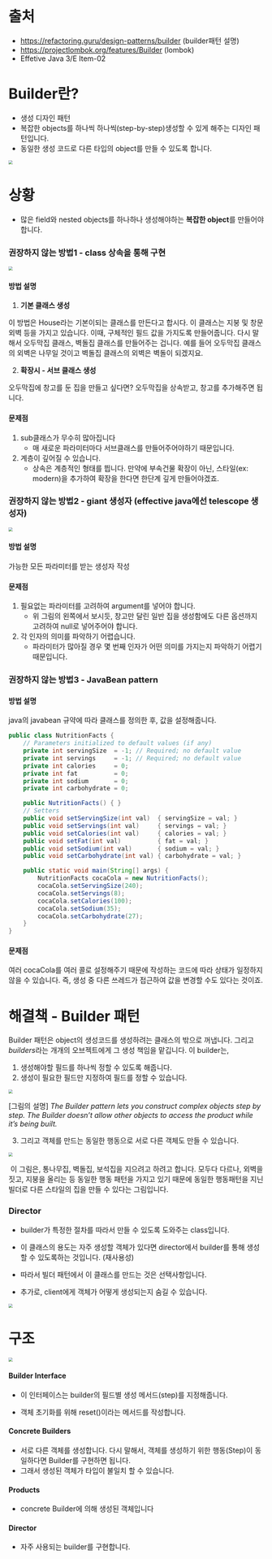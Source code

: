 # 출처

* https://refactoring.guru/design-patterns/builder (builder패턴 설명)
* https://projectlombok.org/features/Builder (lombok)
* Effetive Java 3/E Item-02



# Builder란?

* 생성 디자인 패턴
* 복잡한 objects를 하나씩 하나씩(step-by-step)생성할 수 있게 해주는 디자인 패턴입니다.
* 동일한 생성 코드로 다른 타입의 object를 만들 수 있도록 합니다.



<img src="https://refactoring.guru/images/patterns/content/builder/builder-en-2x.png" style="zoom:50%;" />



# 상황

* 많은 field와 nested objects를 하나하나 생성해야하는 **복잡한 object**를 만들어야 합니다.



### 권장하지 않는 방법1 - class 상속을 통해 구현

<img src="https://refactoring.guru/images/patterns/diagrams/builder/problem1-2x.png" style="zoom:50%;" />

#### 방법 설명

1. **기본 클래스 생성**

이 방법은 House라는 기본이되는 클래스를 만든다고 합시다. 이 클래스는 지붕 및 창문 외벽 등을 가지고 있습니다. 이때, 구체적인 필드 값을 가지도록 만들어줍니다. 다시 말해서 오두막집 클래스, 벽돌집 클래스를 만들어주는 겁니다. 예를 들어 오두막집 클래스의 외벽은 나무일 것이고 벽돌집 클래스의 외벽은 벽돌이 되겠지요.



2. **확장시 - 서브 클래스 생성**

오두막집에 창고를 둔 집을 만들고 싶다면? 오두막집을 상속받고, 창고를 추가해주면 됩니다.



#### 문제점

1. sub클래스가 무수히 많아집니다
   * 매 새로운 파라미터마다 서브클래스를 만들어주어야하기 때문입니다.
2. 계층이 깊어질 수 있습니다.
   * 상속은 계층적인 형태를 띕니다. 만약에 부속건물 확장이 아닌, 스타일(ex: modern)을 추가하여 확장을 한다면 한단계 깊게 만들어야겠죠.



### 권장하지 않는 방법2 - giant 생성자 (effective java에선 telescope 생성자)

<img src="https://refactoring.guru/images/patterns/diagrams/builder/problem2-2x.png" style="zoom:50%;" />

#### 방법 설명

가능한 모든 파라미터를 받는 생성자 작성



#### 문제점

1. 필요없는 파라미터를 고려하여 argument를 넣어야 합니다.
   * 위 그림의 왼쪽에서 보시듯, 창고만 달린 일반 집을 생성함에도 다른 옵션까지 고려하여 null로 넣어주어야 합니다.
2. 각 인자의 의미를 파악하기 어렵습니다.
   * 파라미터가 많아질 경우 몇 번째 인자가 어떤 의미를 가지는지 파악하기 어렵기 때문입니다.



### 권장하지 않는 방법3 - JavaBean pattern

#### 방법 설명

java의 javabean 규약에 따라 클래스를 정의한 후, 값을 설정해줍니다.

```java
public class NutritionFacts {
    // Parameters initialized to default values (if any)
    private int servingSize  = -1; // Required; no default value
    private int servings     = -1; // Required; no default value
    private int calories     = 0;
    private int fat          = 0;
    private int sodium       = 0;
    private int carbohydrate = 0;

    public NutritionFacts() { }
    // Setters
    public void setServingSize(int val)  { servingSize = val; }
    public void setServings(int val)     { servings = val; }
    public void setCalories(int val)     { calories = val; }
    public void setFat(int val)          { fat = val; }
    public void setSodium(int val)       { sodium = val; }
    public void setCarbohydrate(int val) { carbohydrate = val; }

    public static void main(String[] args) {
        NutritionFacts cocaCola = new NutritionFacts();
        cocaCola.setServingSize(240);
        cocaCola.setServings(8);
        cocaCola.setCalories(100);
        cocaCola.setSodium(35);
        cocaCola.setCarbohydrate(27);
    }
}
```

#### 문제점

여러 cocaCola를 여러 콜로 설정해주기 때문에 작성하는 코드에 따라 상태가 일정하지 않을 수 있습니다. 즉, 생성 중 다른 쓰레드가 접근하여 값을 변경할 수도 있다는 것이죠.



# 해결책 - Builder 패턴

Builder 패턴은 object의 생성코드를 생성하려는 클래스의 밖으로 꺼냅니다. 그리고 *builders*라는 개개의 오브젝트에게 그 생성 책임을 맡깁니다. 이 builder는,

1. 생성해야할 필드를 하나씩 정할 수 있도록 해줍니다.
2. 생성이 필요한 필드만 지정하여 필드를 정할 수 있습니다.

<img src="https://refactoring.guru/images/patterns/diagrams/builder/solution1-2x.png" style="zoom:50%;" />

[그림의 설명] *The Builder pattern lets you construct complex objects step by step. The Builder doesn’t allow other objects to access the product while it’s being built.*   



3. 그리고 객체를 만드는 동일한 행동으로 서로 다른 객체도 만들 수 있습니다.

<img src="https://refactoring.guru/images/patterns/content/builder/builder-comic-1-en-2x.png" style="zoom:50%;" />

​	이 그림은, 통나무집, 벽돌집, 보석집을 지으려고 하려고 합니다. 모두다 다르나, 외벽을 짓고, 지붕을 올리는 등 동일한 행동 패턴을 가지고 있기 때문에 동일한 행동패턴을 지닌 빌더로 다른 스타일의 집을 만들 수 있다는 그림입니다.



### Director

* builder가 특정한 절차를 따라서 만들 수 있도록 도와주는 class입니다. 

* 이 클래스의 용도는 자주 생성할 객체가 있다면 director에서 builder를 통해 생성할 수 있도록하는 것입니다. (재사용성)

* 따라서 빌더 패턴에서 이 클래스를 만드는 것은 선택사항입니다.
* 추가로, client에게 객체가 어떻게 생성되는지 숨길 수 있습니다.

<img src="https://refactoring.guru/images/patterns/content/builder/builder-comic-2-en-2x.png" style="zoom:50%;" />



# 구조

<img src="https://refactoring.guru/images/patterns/diagrams/builder/structure-2x.png" style="zoom:50%;" />

#### Builder Interface

* 이 인터페이스는 builder의 필드별 생성 메서드(step)를 지정해줍니다.

* 객체 초기화를 위해 reset()이라는 메서드를 작성합니다.



#### Concrete Builders

* 서로 다른 객체를 생성합니다. 다시 말해서, 객체를 생성하기 위한 행동(Step)이 동일하다면 Builder를 구현하면 됩니다.
* 그래서 생성된 객체가 타입이 불일치 할 수 있습니다.



#### Products

* concrete Builder에 의해 생성된 객체입니다



#### Director

* 자주 사용되는 builder를 구현합니다.
